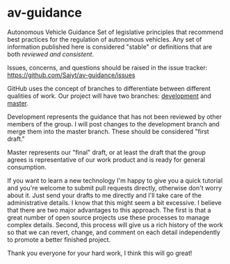 # av-guidance
Autonomous Vehicle Guidance
Set of legislative principles that recommend best practices for the regulation of autonomous vehicles. Any set of information published here is considered "stable" or definitions that are both *reviewed and consistent*.

Issues, concerns, and questions should be raised in the issue tracker: https://github.com/Saiyt/av-guidance/issues

GitHub uses the concept of branches to differentiate between different qualities of work. Our project will have two branches: [development](https://github.com/Saiyt/av-guidance/tree/development) and [master](https://github.com/Saiyt/av-guidance/tree/master).

Development represents the guidance that has not been reviewed by other members of the group. I will post changes to the development branch and merge them into the master branch. These should be considered "first draft."

Master represents our "final" draft, or at least the draft that the group agrees is representative of our work product and is ready for general consumption.

If you want to learn a new technology I'm happy to give you a quick tutorial and you're welcome to submit pull requests directly, otherwise don't worry about it. Just send your drafts to me directly and I'll take care of the administrative details. I know that this might seem a bit excessive. I believe that there are two major advantages to this approach. The first is that a great number of open source projects use these processes to manage complex details. Second, this process will give us a rich history of the work so that we can revert, change, and comment on each detail independently to promote a better finished project.

Thank you everyone for your hard work, I think this will go great!